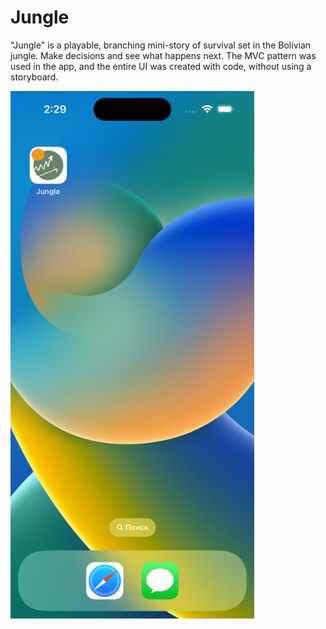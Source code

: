 
# Jungle

"Jungle" is a playable, branching mini-story of survival set in the Bolivian jungle. Make decisions and see what happens next. The MVC pattern was used in the app, and the entire UI was created with code, without using a storyboard.

<img src="https://github.com/YevheniiVladichuk/Jungle/blob/main/Simulator%20Screen%20Shot%20-%20iPhone%2014%20Pro%20-%202023-02-24%20at%2014.29.36.png?raw=true" height="844" width="390" > 
